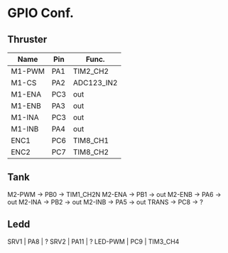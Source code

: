 # GPIO Conf.

## Thruster

Name | Pin | Func.
--- | --- | --- 
M1-PWM | PA1 | TIM2_CH2 
M1-CS  | PA2 | ADC123_IN2
M1-ENA | PC3 | out       
M1-ENB | PA3 | out        
M1-INA | PC3 | out        
M1-INB | PA4 | out        
ENC1   | PC6 | TIM8_CH1   
ENC2   | PC7 | TIM8_CH2   

## Tank

M2-PWM -> PB0 -> TIM1_CH2N
M2-ENA -> PB1 -> out
M2-ENB -> PA6 -> out 
M2-INA -> PB2 -> out
M2-INB -> PA5 -> out
TRANS  -> PC8 -> ?

## Ledd

SRV1    | PA8  | ?
SRV2    | PA11 | ?
LED-PWM | PC9  | TIM3_CH4
